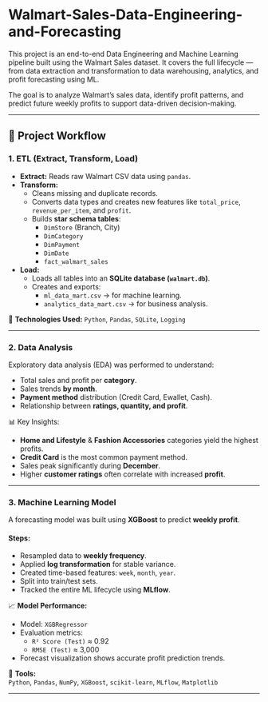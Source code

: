 # Walmart-Sales-Data-Engineering-and-Forecasting
This project is an end-to-end Data Engineering and Machine Learning pipeline built using the Walmart Sales dataset.   It covers the full lifecycle — from data extraction and transformation to data warehousing, analytics, and profit forecasting using ML.  


The goal is to analyze Walmart’s sales data, identify profit patterns, and predict future weekly profits to support data-driven decision-making.

---

## 🧩 Project Workflow

### **1. ETL (Extract, Transform, Load)**
- **Extract:** Reads raw Walmart CSV data using `pandas`.
- **Transform:** 
  - Cleans missing and duplicate records.
  - Converts data types and creates new features like `total_price`, `revenue_per_item`, and `profit`.
  - Builds **star schema tables**:
    - `DimStore` (Branch, City)
    - `DimCategory`
    - `DimPayment`
    - `DimDate`
    - `fact_walmart_sales`
- **Load:** 
  - Loads all tables into an **SQLite database (`walmart.db`)**.
  - Creates and exports:
    - `ml_data_mart.csv` → for machine learning.
    - `analytics_data_mart.csv` → for business analysis.

📁 **Technologies Used:** `Python`, `Pandas`, `SQLite`, `Logging`

---

### **2. Data Analysis**
Exploratory data analysis (EDA) was performed to understand:
- Total sales and profit per **category**.
- Sales trends **by month**.
- **Payment method** distribution (Credit Card, Ewallet, Cash).
- Relationship between **ratings, quantity, and profit**.

📊 Key Insights:
- **Home and Lifestyle** & **Fashion Accessories** categories yield the highest profits.
- **Credit Card** is the most common payment method.
- Sales peak significantly during **December**.
- Higher **customer ratings** often correlate with increased **profit**.

---

### **3. Machine Learning Model**
A forecasting model was built using **XGBoost** to predict **weekly profit**.

#### Steps:
- Resampled data to **weekly frequency**.
- Applied **log transformation** for stable variance.
- Created time-based features: `week`, `month`, `year`.
- Split into train/test sets.
- Tracked the entire ML lifecycle using **MLflow**.

📈 **Model Performance:**
- Model: `XGBRegressor`
- Evaluation metrics:
  - `R² Score (Test)` ≈ 0.92  
  - `RMSE (Test)` ≈ 3,000  
- Forecast visualization shows accurate profit prediction trends.

🧰 **Tools:**  
`Python`, `Pandas`, `NumPy`, `XGBoost`, `scikit-learn`, `MLflow`, `Matplotlib`

---
